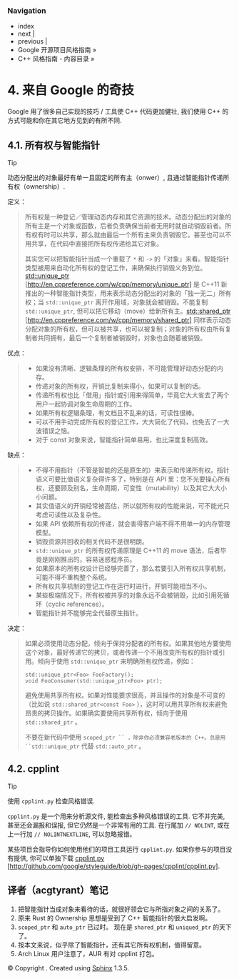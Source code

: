 ### Navigation

*   index
*   next |
*   previous |
*   Google 开源项目风格指南 »
*   C++ 风格指南 - 内容目录 »

# 4\. 来自 Google 的奇技

Google 用了很多自己实现的技巧 / 工具使 C++ 代码更加健壮, 我们使用 C++ 的方式可能和你在其它地方见到的有所不同.

## 4.1\. 所有权与智能指针

Tip

动态分配出的对象最好有单一且固定的所有主（onwer）, 且通过智能指针传递所有权（ownership）.

定义：

> 所有权是一种登记／管理动态内存和其它资源的技术。动态分配出的对象的所有主是一个对象或函数，后者负责确保当前者无用时就自动销毁前者。所有权有时可以共享，那么就由最后一个所有主来负责销毁它。甚至也可以不用共享，在代码中直接把所有权传递给其它对象。
> 
> 其实您可以把智能指针当成一个重载了 `*` 和 `->` 的「对象」来看。智能指针类型被用来自动化所有权的登记工作，来确保执行销毁义务到位。[std::unique_ptr](http://en.cppreference.com/w/cpp/memory/unique_ptr) [http://en.cppreference.com/w/cpp/memory/unique_ptr] 是 C++11 新推出的一种智能指针类型，用来表示动态分配出的对象的「独一无二」所有权；当 `std::unique_ptr` 离开作用域，对象就会被销毁。不能复制 `std::unique_ptr`, 但可以把它移动（move）给新所有主。[std::shared_ptr](http://en.cppreference.com/w/cpp/memory/shared_ptr) [http://en.cppreference.com/w/cpp/memory/shared_ptr] 同样表示动态分配对象的所有权，但可以被共享，也可以被复制；对象的所有权由所有复制者共同拥有，最后一个复制者被销毁时，对象也会随着被销毁。

优点：

> *   如果没有清晰、逻辑条理的所有权安排，不可能管理好动态分配的内存。
> *   传递对象的所有权，开销比复制来得小，如果可以复制的话。
> *   传递所有权也比「借用」指针或引用来得简单，毕竟它大大省去了两个用户一起协调对象生命周期的工作。
> *   如果所有权逻辑条理，有文档且不乱来的话，可读性很棒。
> *   可以不用手动完成所有权的登记工作，大大简化了代码，也免去了一大波错误之恼。
> *   对于 const 对象来说，智能指针简单易用，也比深度复制高效。

缺点：

> *   不得不用指针（不管是智能的还是原生的）来表示和传递所有权。指针语义可要比值语义复杂得许多了，特别是在 API 里：您不光要操心所有权，还要顾及别名，生命周期，可变性（mutability）以及其它大大小小问题。
> *   其实值语义的开销经常被高估，所以就所有权的性能来说，可不能光只考虑可读性以及复杂性。
> *   如果 API 依赖所有权的传递，就会害得客户端不得不用单一的内存管理模型。
> *   销毁资源并回收的相关代码不是很明朗。
> *   `std::unique_ptr` 的所有权传递原理是 C++11 的 move 语法，后者毕竟是刚刚推出的，容易迷惑程序员。
> *   如果原本的所有权设计已经够完善了，那么若要引入所有权共享机制，可能不得不重构整个系统。
> *   所有权共享机制的登记工作在运行时进行，开销可能相当不小。
> *   某些极端情况下，所有权被共享的对象永远不会被销毁，比如引用死循环（cyclic references）。
> *   智能指针并不能够完全代替原生指针。

决定：

> 如果必须使用动态分配，倾向于保持分配者的所有权。如果其他地方要使用这个对象，最好传递它的拷贝，或者传递一个不用改变所有权的指针或引用。倾向于使用 `std::unique_ptr` 来明确所有权传递，例如：
> 
> ```
> std::unique_ptr<Foo> FooFactory();
> void FooConsumer(std::unique_ptr<Foo> ptr); 
> ```
> 
> 避免使用共享所有权。如果对性能要求很高，并且操作的对象是不可变的（比如说 `std::shared_ptr<const Foo>` ），这时可以用共享所有权来避免昂贵的拷贝操作。如果确实要使用共享所有权，倾向于使用 `std::shared_ptr` 。
> 
> 不要在新代码中使用 `scoped_ptr `` ，除非你必须兼容老版本的 C++。总是用 ``std::unique_ptr` 代替 `std::auto_ptr` 。

## 4.2\. cpplint

Tip

使用 `cpplint.py` 检查风格错误.

`cpplint.py` 是一个用来分析源文件, 能检查出多种风格错误的工具. 它不并完美, 甚至还会漏报和误报, 但它仍然是一个非常有用的工具. 在行尾加 `// NOLINT`, 或在上一行加 `// NOLINTNEXTLINE`, 可以忽略报错。

某些项目会指导你如何使用他们的项目工具运行 `cpplint.py`. 如果你参与的项目没有提供, 你可以单独下载 [cpplint.py](http://github.com/google/styleguide/blob/gh-pages/cpplint/cpplint.py) [http://github.com/google/styleguide/blob/gh-pages/cpplint/cpplint.py].

## 译者（acgtyrant）笔记

1.  把智能指针当成对象来看待的话，就很好领会它与所指对象之间的关系了。
2.  原来 Rust 的 Ownership 思想是受到了 C++ 智能指针的很大启发啊。
3.  `scoped_ptr` 和 `auto_ptr` 已过时。 现在是 `shared_ptr` 和 `uniqued_ptr` 的天下了。
4.  按本文来说，似乎除了智能指针，还有其它所有权机制，值得留意。
5.  Arch Linux 用户注意了，AUR 有对 cpplint 打包。

© Copyright . Created using [Sphinx](http://sphinx-doc.org/) 1.3.5.